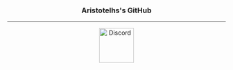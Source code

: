 <h3 align="center">Aristotelhs's GitHub</h3>

<div align="center">

</div>

---

<p align="center">
<a href="https://discord.bio/p/aristotelhs">
    <img src="https://user-images.githubusercontent.com/59381835/92191514-d649ad80-ee18-11ea-9bc4-e95c7a122a99.png" alt="Discord" width="80"/>
  </a>
</p>
